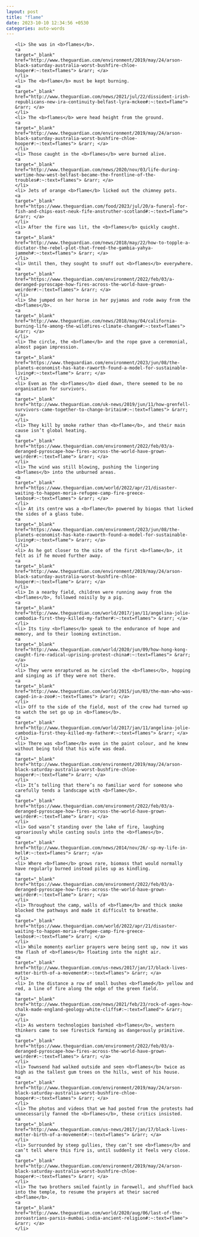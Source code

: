 ```yaml
---
layout: post
title: "flame"
date: 2023-10-10 12:34:56 +0530
categories: auto-words
---
```

<ol>

    <li> She was in <b>flames</b>.
    <a 
    target="_blank" 
    href="http://www.theguardian.com/environment/2019/may/24/arson-black-saturday-australia-worst-bushfire-chloe-hooper#:~:text=flames"> &rarr; </a>
    </li>
    <li> The <b>flame</b> must be kept burning.
    <a 
    target="_blank" 
    href="http://www.theguardian.com/news/2021/jul/22/dissident-irish-republicans-new-ira-continuity-belfast-lyra-mckee#:~:text=flame"> &rarr; </a>
    </li>
    <li> The <b>flames</b> were head height from the ground.
    <a 
    target="_blank" 
    href="http://www.theguardian.com/environment/2019/may/24/arson-black-saturday-australia-worst-bushfire-chloe-hooper#:~:text=flames"> &rarr; </a>
    </li>
    <li> Those caught in the <b>flames</b> were burned alive.
    <a 
    target="_blank" 
    href="http://www.theguardian.com/news/2020/nov/03/life-during-wartime-how-west-belfast-became-the-frontline-of-the-troubles#:~:text=flames"> &rarr; </a>
    </li>
    <li> Jets of orange <b>flame</b> licked out the chimney pots.
    <a 
    target="_blank" 
    href="https://www.theguardian.com/food/2023/jul/20/a-funeral-for-fish-and-chips-east-neuk-fife-anstruther-scotland#:~:text=flame"> &rarr; </a>
    </li>
    <li> After the fire was lit, the <b>flames</b> quickly caught.
    <a 
    target="_blank" 
    href="http://www.theguardian.com/news/2018/may/22/how-to-topple-a-dictator-the-rebel-plot-that-freed-the-gambia-yahya-jammeh#:~:text=flames"> &rarr; </a>
    </li>
    <li> Until then, they sought to snuff out <b>flames</b> everywhere.
    <a 
    target="_blank" 
    href="https://www.theguardian.com/environment/2022/feb/03/a-deranged-pyroscape-how-fires-across-the-world-have-grown-weirder#:~:text=flames"> &rarr; </a>
    </li>
    <li> She jumped on her horse in her pyjamas and rode away from the <b>flames</b>.
    <a 
    target="_blank" 
    href="http://www.theguardian.com/news/2018/may/04/california-burning-life-among-the-wildfires-climate-change#:~:text=flames"> &rarr; </a>
    </li>
    <li> The circle, the <b>flame</b> and the rope gave a ceremonial, almost pagan impression.
    <a 
    target="_blank" 
    href="https://www.theguardian.com/environment/2023/jun/08/the-planets-economist-has-kate-raworth-found-a-model-for-sustainable-living#:~:text=flame"> &rarr; </a>
    </li>
    <li> Even as the <b>flames</b> died down, there seemed to be no organisation for survivors.
    <a 
    target="_blank" 
    href="http://www.theguardian.com/uk-news/2019/jun/11/how-grenfell-survivors-came-together-to-change-britain#:~:text=flames"> &rarr; </a>
    </li>
    <li> They kill by smoke rather than <b>flame</b>, and their main cause isn’t global heating.
    <a 
    target="_blank" 
    href="https://www.theguardian.com/environment/2022/feb/03/a-deranged-pyroscape-how-fires-across-the-world-have-grown-weirder#:~:text=flame"> &rarr; </a>
    </li>
    <li> The wind was still blowing, pushing the lingering <b>flames</b> into the unburned areas.
    <a 
    target="_blank" 
    href="https://www.theguardian.com/world/2022/apr/21/disaster-waiting-to-happen-moria-refugee-camp-fire-greece-lesbos#:~:text=flames"> &rarr; </a>
    </li>
    <li> At its centre was a <b>flame</b> powered by biogas that licked the sides of a glass tube.
    <a 
    target="_blank" 
    href="https://www.theguardian.com/environment/2023/jun/08/the-planets-economist-has-kate-raworth-found-a-model-for-sustainable-living#:~:text=flame"> &rarr; </a>
    </li>
    <li> As he got closer to the site of the first <b>flame</b>, it felt as if he moved further away.
    <a 
    target="_blank" 
    href="http://www.theguardian.com/environment/2019/may/24/arson-black-saturday-australia-worst-bushfire-chloe-hooper#:~:text=flame"> &rarr; </a>
    </li>
    <li> In a nearby field, children were running away from the <b>flames</b>, followed noisily by a pig.
    <a 
    target="_blank" 
    href="http://www.theguardian.com/world/2017/jan/11/angelina-jolie-cambodia-first-they-killed-my-father#:~:text=flames"> &rarr; </a>
    </li>
    <li> Its tiny <b>flames</b> speak to the endurance of hope and memory, and to their looming extinction.
    <a 
    target="_blank" 
    href="http://www.theguardian.com/world/2020/jun/09/how-hong-kong-caught-fire-radical-uprising-protest-china#:~:text=flames"> &rarr; </a>
    </li>
    <li> They were enraptured as he circled the <b>flames</b>, hopping and singing as if they were not there.
    <a 
    target="_blank" 
    href="http://www.theguardian.com/world/2015/jun/03/the-man-who-was-caged-in-a-zoo#:~:text=flames"> &rarr; </a>
    </li>
    <li> Off to the side of the field, most of the crew had turned up to watch the set go up in <b>flames</b>.
    <a 
    target="_blank" 
    href="http://www.theguardian.com/world/2017/jan/11/angelina-jolie-cambodia-first-they-killed-my-father#:~:text=flames"> &rarr; </a>
    </li>
    <li> There was <b>flame</b> even in the paint colour, and he knew without being told that his wife was dead.
    <a 
    target="_blank" 
    href="http://www.theguardian.com/environment/2019/may/24/arson-black-saturday-australia-worst-bushfire-chloe-hooper#:~:text=flame"> &rarr; </a>
    </li>
    <li> It’s telling that there’s no familiar word for someone who carefully tends a landscape with <b>flame</b>.
    <a 
    target="_blank" 
    href="https://www.theguardian.com/environment/2022/feb/03/a-deranged-pyroscape-how-fires-across-the-world-have-grown-weirder#:~:text=flame"> &rarr; </a>
    </li>
    <li> God wasn’t standing over the lake of fire, laughing uproariously while casting souls into the <b>flames</b>.
    <a 
    target="_blank" 
    href="http://www.theguardian.com/news/2014/nov/26/-sp-my-life-in-hell#:~:text=flames"> &rarr; </a>
    </li>
    <li> Where <b>flame</b> grows rare, biomass that would normally have regularly burned instead piles up as kindling.
    <a 
    target="_blank" 
    href="https://www.theguardian.com/environment/2022/feb/03/a-deranged-pyroscape-how-fires-across-the-world-have-grown-weirder#:~:text=flame"> &rarr; </a>
    </li>
    <li> Throughout the camp, walls of <b>flame</b> and thick smoke blocked the pathways and made it difficult to breathe.
    <a 
    target="_blank" 
    href="https://www.theguardian.com/world/2022/apr/21/disaster-waiting-to-happen-moria-refugee-camp-fire-greece-lesbos#:~:text=flame"> &rarr; </a>
    </li>
    <li> While moments earlier prayers were being sent up, now it was the flash of <b>flames</b> floating into the night air.
    <a 
    target="_blank" 
    href="http://www.theguardian.com/us-news/2017/jan/17/black-lives-matter-birth-of-a-movement#:~:text=flames"> &rarr; </a>
    </li>
    <li> In the distance a row of small bushes <b>flamed</b> yellow and red, a line of fire along the edge of the green field.
    <a 
    target="_blank" 
    href="http://www.theguardian.com/news/2021/feb/23/rock-of-ages-how-chalk-made-england-geology-white-cliffs#:~:text=flamed"> &rarr; </a>
    </li>
    <li> As western technologies banished <b>flames</b>, western thinkers came to see firestick farming as dangerously primitive.
    <a 
    target="_blank" 
    href="https://www.theguardian.com/environment/2022/feb/03/a-deranged-pyroscape-how-fires-across-the-world-have-grown-weirder#:~:text=flames"> &rarr; </a>
    </li>
    <li> Townsend had walked outside and seen <b>flames</b> twice as high as the tallest gum trees on the hills, west of his house.
    <a 
    target="_blank" 
    href="http://www.theguardian.com/environment/2019/may/24/arson-black-saturday-australia-worst-bushfire-chloe-hooper#:~:text=flames"> &rarr; </a>
    </li>
    <li> The photos and videos that we had posted from the protests had unnecessarily fanned the <b>flames</b>, these critics insisted.
    <a 
    target="_blank" 
    href="http://www.theguardian.com/us-news/2017/jan/17/black-lives-matter-birth-of-a-movement#:~:text=flames"> &rarr; </a>
    </li>
    <li> Surrounded by steep gullies, they can’t see <b>flames</b> and can’t tell where this fire is, until suddenly it feels very close.
    <a 
    target="_blank" 
    href="http://www.theguardian.com/environment/2019/may/24/arson-black-saturday-australia-worst-bushfire-chloe-hooper#:~:text=flames"> &rarr; </a>
    </li>
    <li> The two brothers smiled faintly in farewell, and shuffled back into the temple, to resume the prayers at their sacred <b>flame</b>.
    <a 
    target="_blank" 
    href="http://www.theguardian.com/world/2020/aug/06/last-of-the-zoroastrians-parsis-mumbai-india-ancient-religion#:~:text=flame"> &rarr; </a>
    </li>